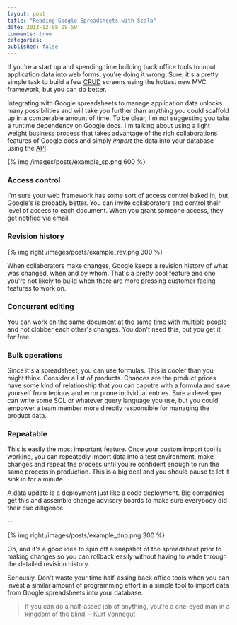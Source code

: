 ```yaml
---
layout: post
title: "Reading Google Spreadsheets with Scala"
date: 2013-12-08 09:59
comments: true
categories: 
published: false
---
```


If you're a start up and spending time building back office tools to input application data into web forms, you're doing it wrong. Sure, it's a pretty simple task to build a few [CRUD](http://en.wikipedia.org/wiki/Create,_read,_update_and_delete) screens using the hottest new MVC framework, but you can do better.

Integrating with Google spreadsheets to manage application data unlocks many possibilities and will take you further than anything you could scaffold up in a comperable amount of time. To be clear, I'm not suggesting you take a runtime dependency on Google docs. I'm talking about using a light weight business process that takes advantage of the rich collaborations features of Google docs and simply *import* the data into your database using the [API](https://developers.google.com/google-apps/spreadsheets/).

{% img /images/posts/example_sp.png 600 %}

### Access control

I'm sure your web framework has some sort of access control baked in, but Google's is probably better. You can invite collaborators and control their level of access to each document. When you grant someone access, they get notified via email.

### Revision history

{% img right /images/posts/example_rev.png 300 %}

When collaborators make changes, Google keeps a revision history of what was changed, when and by whom. That's a pretty cool feature and one you're not likely to build when there are more pressing customer facing features to work on.

### Concurrent editing

You can work on the same document at the same time with multiple people and not clobber each other's changes. You don't need this, but you get it for free.

### Bulk operations

Since it's a spreadsheet, you can use formulas. This is cooler than you might think. Consider a list of products. Chances are the product prices have some kind of relationship that you can caputre with a formula and save yourself from tedious and error prone individual entries. Sure a developer can write some SQL or whatever query language you use, but you could empower a team member more directly responsible for managing the product data.

### Repeatable

This is easily the most important feature. Once your custom import tool is working, you can repeatedly import data into a test environment, make changes and repeat the process until you're confident enough to run the same process in production. This is a big deal and you should pause to let it sink in for a minute.

A data update is a deployment just like a code deployment. Big companies get this and assemble change advisory boards to make sure everybody did their due dilligence. 

--

{% img right /images/posts/example_dup.png 300 %}

Oh, and it's a good idea to spin off a snapshot of the spreadsheet prior to making changes so you can rollback easily without having to wade through the detailed revision history.

Seriously. Don't waste your time half-assing back office tools when you can invest a similar amount of programming effort in a simple tool to import data from Google spreadsheets into your database.

<div style="clear:both;"></div>

> If you can do a half-assed job of anything, you’re a one-eyed man in a kingdom of the blind. – Kurt Vonnegut
